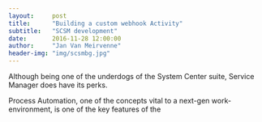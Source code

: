 ```yaml
---
layout:     post
title:      "Building a custom webhook Activity"
subtitle:   "SCSM development"
date:       2016-11-28 12:00:00
author:     "Jan Van Meirvenne"
header-img: "img/scsmbg.jpg"
---
```

Although being one of the underdogs of the System Center suite, Service Manager does have its perks.

Process Automation, one of the concepts vital to a next-gen work-environment, is one of the key features of the